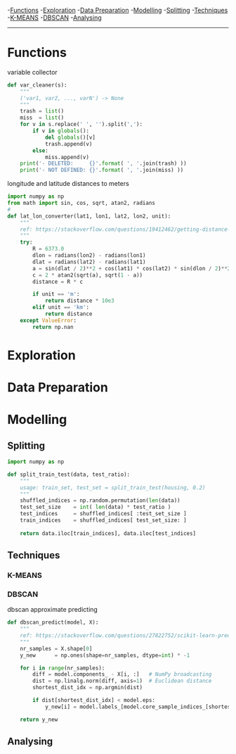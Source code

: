 -[Functions](#functions)
-[Exploration](#exploration)
-[Data Preparation](#data-preparation)
-[Modelling](#modelling)
	-[Splitting](#splitting)
	-[Techniques](#techniques)
		-[K-MEANS](#k-means)
		-[DBSCAN](#dbscan)
	-[Analysing](#analysing)

- - -

# Functions

variable collector


```python
def var_cleaner(s):
    """
    ('var1, var2, ..., varN') -> None
    """
    trash = list()
    miss  = list()
    for v in s.replace(' ', '').split(','):
        if v in globals():
            del globals()[v]
            trash.append(v)
        else:
            miss.append(v)
    print('- DELETED:     {}'.format( ', '.join(trash) ))
    print('- NOT DEFINED: {}'.format( ', '.join(miss) ))
```

longitude and latitude distances to meters


```python
import numpy as np
from math import sin, cos, sqrt, atan2, radians
#
def lat_lon_converter(lat1, lon1, lat2, lon2, unit):
    """
    ref: https://stackoverflow.com/questions/19412462/getting-distance-between-two-points-based-on-latitude-longitude
    """
    try:
        R = 6373.0
        dlon = radians(lon2) - radians(lon1)
        dlat = radians(lat2) - radians(lat1)
        a = sin(dlat / 2)**2 + cos(lat1) * cos(lat2) * sin(dlon / 2)**2
        c = 2 * atan2(sqrt(a), sqrt(1 - a))
        distance = R * c

        if unit == 'm':
            return distance * 10e3
        elif unit == 'km':
            return distance
    except ValueError:
        return np.nan
```

# Exploration

# Data Preparation

# Modelling

## Splitting


```python
import numpy as np

def split_train_test(data, test_ratio):
    """
    usage: train_set, test_set = split_train_test(housing, 0.2)
    """
    shuffled_indices = np.random.permutation(len(data))
    test_set_size    = int( len(data) * test_ratio )
    test_indices     = shuffled_indices[ :test_set_size ]
    train_indices    = shuffled_indices[ test_set_size: ]
    
    return data.iloc[train_indices], data.iloc[test_indices]

```

## Techniques

### K-MEANS

### DBSCAN

dbscan approximate predicting


```python
def dbscan_predict(model, X):
    """
    ref: https://stackoverflow.com/questions/27822752/scikit-learn-predicting-new-points-with-dbscan
    """
    nr_samples = X.shape[0]
    y_new      = np.ones(shape=nr_samples, dtype=int) * -1

    for i in range(nr_samples):
        diff = model.components_ - X[i, :]   # NumPy broadcasting
        dist = np.linalg.norm(diff, axis=1)  # Euclidean distance
        shortest_dist_idx = np.argmin(dist)

        if dist[shortest_dist_idx] < model.eps:
            y_new[i] = model.labels_[model.core_sample_indices_[shortest_dist_idx]]

    return y_new
```

## Analysing


```python

```
